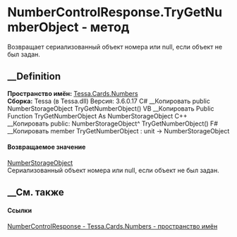 # NumberControlResponse.TryGetNumberObject - метод
Возвращает сериализованный объект номера или null, если объект не был задан.
## __Definition
 **Пространство имён:** [Tessa.Cards.Numbers](N_Tessa_Cards_Numbers.htm)  
 **Сборка:** Tessa (в Tessa.dll) Версия: 3.6.0.17
C# __Копировать
     public NumberStorageObject TryGetNumberObject()
VB __Копировать
     Public Function TryGetNumberObject As NumberStorageObject
C++ __Копировать
     public:
    NumberStorageObject^ TryGetNumberObject()
F# __Копировать
     member TryGetNumberObject : unit -> NumberStorageObject 
#### Возвращаемое значение
[NumberStorageObject](T_Tessa_Cards_Numbers_NumberStorageObject.htm)  
Сериализованный объект номера или null, если объект не был задан.
## __См. также
#### Ссылки
[NumberControlResponse - ](T_Tessa_Cards_Numbers_NumberControlResponse.htm)
[Tessa.Cards.Numbers - пространство имён](N_Tessa_Cards_Numbers.htm)
